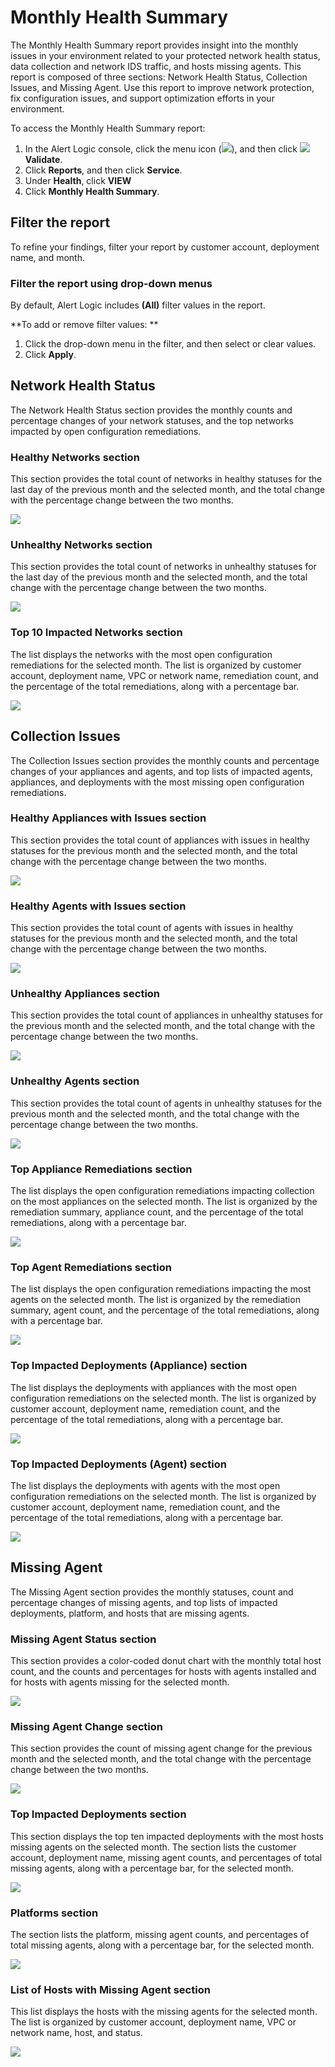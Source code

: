# Monthly Health Summary

The Monthly Health Summary report provides insight into the monthly issues in your environment related to your protected network health status, data collection and network IDS traffic, and hosts missing agents. This report is composed of three sections: Network Health Status, Collection Issues, and Missing Agent. Use this report to improve network protection, fix configuration issues, and support optimization efforts in your environment.

To access the Monthly Health Summary report:

1. In the Alert Logic console, click the menu icon (![](../../../../Resources/Images/dashboard/menu-icon.png)), and then click ![](../../../../Resources/Images/dashboard/validate-icon.png)**Validate**.
2. Click **Reports**, and then click **Service**.
3. Under **Health**, click **VIEW**
4. Click **Monthly Health Summary**.

## Filter the report

To refine your findings, filter your report by  customer account, deployment name, and month.

### Filter the report using drop-down menus

By default, Alert Logic includes **(All)** filter values in the report.

**To add or remove filter values: **

1. Click the drop-down menu in the filter, and then select or clear values.
2. Click **Apply**.

## Network Health Status

The Network Health Status section provides the monthly counts and percentage changes of your network statuses, and the top networks impacted by open configuration remediations.

### Healthy Networks section

This section provides the total count of networks in healthy statuses for the last day of the previous month and the selected month, and the total change with the percentage change between the two months.

![](../../../../Resources/Images/Reports/health-summary/month-healthy-networks.png)

### Unhealthy Networks section

This section provides the total count of networks in unhealthy statuses for the last day of the previous month and the selected month, and the total change with the percentage change between the two months.

![](../../../../Resources/Images/Reports/health-summary/month-unhealthy-networks.png)

### Top 10 Impacted Networks section

The list displays the networks with the most open configuration remediations for the selected month. The list is organized by customer account, deployment name, VPC or network name, remediation count, and the percentage of the total remediations, along with a  percentage bar.

![](../../../../Resources/Images/Reports/network-health-status-digest/top-10-impacted-networks.png)

## Collection Issues 

The Collection Issues section provides the monthly counts and percentage changes of your appliances and agents, and top lists of impacted agents, appliances, and deployments with the most missing open configuration remediations.

### Healthy Appliances with Issues section

This section provides the total count of appliances with issues in healthy statuses for the previous month and the selected month, and the total change with the percentage change between the two months.

![](../../../../Resources/Images/Reports/health-summary/healthy-appliances-issues.png)

### Healthy Agents with Issues section

This section provides the total count of agents with issues in healthy statuses for the previous month and the selected month, and the total change with the percentage change between the two months.

![](../../../../Resources/Images/Reports/collection-issues-digest/heathly-agents-with-issues.png)

### Unhealthy Appliances section

This section provides the total count of appliances in unhealthy statuses for the previous month and the selected month, and the total change with the percentage change between the two months.

![](../../../../Resources/Images/Reports/collection-issues-digest/unhealthy-appliances.png)

### Unhealthy Agents section

This section provides the total count of agents in unhealthy statuses for the previous month and the selected month, and the total change with the percentage change between the two months.

![](../../../../Resources/Images/Reports/collection-issues-digest/unhealthy-agents.png)

### Top Appliance Remediations section

The list displays the open configuration remediations impacting collection on the most appliances on the selected month. The list is organized by the remediation summary, appliance count, and the percentage of the total remediations, along with a  percentage bar.

![](../../../../Resources/Images/Reports/collection-issues-digest/top-appliance-remediations.png)

### Top Agent Remediations section

The list displays the open configuration remediations impacting the most agents on the selected month. The list is organized by the remediation summary, agent count, and the percentage of the total remediations, along with a  percentage bar.

![](../../../../Resources/Images/Reports/collection-issues-digest/top-agent-remediations.png)

### Top Impacted Deployments (Appliance) section

The list displays the deployments with appliances with the most open configuration remediations on the selected month. The list is organized by customer account, deployment name, remediation count, and the percentage of the total remediations, along with a  percentage bar.

![](../../../../Resources/Images/Reports/collection-issues-digest/top-impacted-deployments-appliances.png)

### Top Impacted Deployments (Agent) section

The list displays the deployments with agents with the most open configuration remediations on the selected month. The list is organized by customer account, deployment name, remediation count, and the percentage of the total remediations, along with a  percentage bar.

![](../../../../Resources/Images/Reports/collection-issues-digest/top-impacted-deployments-agents.png)

## Missing Agent

The Missing Agent section provides the monthly statuses, count and percentage changes of missing agents, and top lists of impacted deployments, platform, and hosts that are missing agents.

### Missing Agent Status section

This section provides  a color-coded donut chart with the monthly total host count, and the counts and percentages for hosts with agents installed and for hosts with agents missing for the selected month.

![](../../../../Resources/Images/Reports/missing-agent-digest/missing-agent-status.png)

### Missing Agent Change section

This section provides the count of missing agent change for the previous month and the selected month, and the total change with the percentage change between the two months.

![](../../../../Resources/Images/Reports/missing-agent-digest/missing-agent-change.png)

### Top Impacted Deployments section

This section displays the top ten impacted deployments with the most hosts missing agents on the selected month. The section lists the customer account, deployment name, missing agent counts, and percentages of total missing agents, along with a percentage bar, for the selected month.

![](../../../../Resources/Images/Reports/missing-agent-digest/top-impacted-deployments.png)

### Platforms section

The section lists the platform, missing agent counts, and percentages of total missing agents, along with a percentage bar, for the selected month.

![](../../../../Resources/Images/Reports/missing-agent-digest/platform.png)

### List of Hosts with Missing Agent section

This list displays the hosts with the missing agents for the selected month. The list is organized by customer account, deployment name, VPC or network name, host, and status.

![](../../../../Resources/Images/Reports/missing-agent-digest/missing-agent-list.png)
